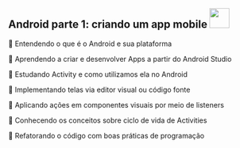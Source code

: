 ## Android parte 1: criando um app mobile <img src="https://cdn.jsdelivr.net/gh/devicons/devicon/icons/android/android-original.svg" width="40" height="40"/> 


💬 Entendendo o que é o Android e sua plataforma

💬 Aprendendo a criar e desenvolver Apps a partir do Android Studio

💬 Estudando Activity e como utilizamos ela no Android

💬 Implementando telas via editor visual ou código fonte

💬 Aplicando ações em componentes visuais por meio de listeners

💬 Conhecendo os conceitos sobre ciclo de vida de Activities

💬 Refatorando o código com boas práticas de programação
